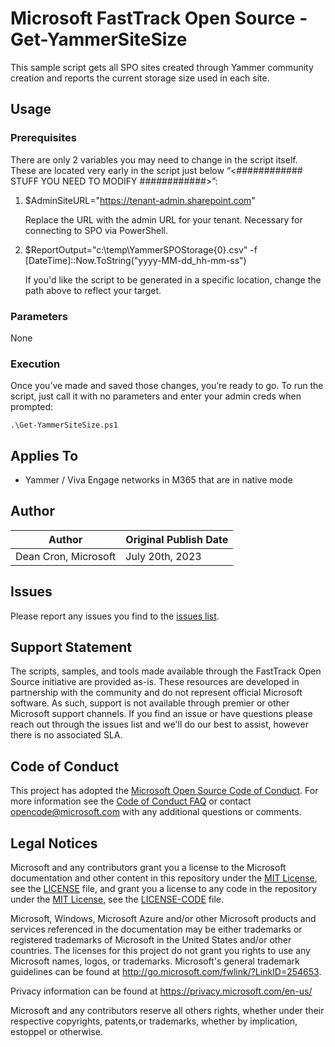 # Microsoft FastTrack Open Source - Get-YammerSiteSize

This sample script gets all SPO sites created through Yammer community creation and reports the current storage size used in each site.

## Usage

### Prerequisites

There are only 2 variables you may need to change in the script itself. These are located very early in the script just below “<############    STUFF YOU NEED TO MODIFY    ############>”:

1. $AdminSiteURL="https://tenant-admin.sharepoint.com"

	Replace the URL with the admin URL for your tenant. Necessary for connecting to SPO via PowerShell.

2. $ReportOutput="c:\temp\YammerSPOStorage{0}.csv" -f [DateTime]::Now.ToString("yyyy-MM-dd_hh-mm-ss")

    If you'd like the script to be generated in a specific location, change the path above to reflect your target.

### Parameters

None

### Execution

Once you’ve made and saved those changes, you’re ready to go. To run the script, just call it with no parameters and enter your admin creds when prompted:

	.\Get-YammerSiteSize.ps1

## Applies To

- Yammer / Viva Engage networks in M365 that are in native mode

## Author

|Author|Original Publish Date
|----|--------------------------
|Dean Cron, Microsoft|July 20th, 2023|

## Issues

Please report any issues you find to the [issues list](/issues).

## Support Statement

The scripts, samples, and tools made available through the FastTrack Open Source initiative are provided as-is. These resources are developed in partnership with the community and do not represent official Microsoft software. As such, support is not available through premier or other Microsoft support channels. If you find an issue or have questions please reach out through the issues list and we'll do our best to assist, however there is no associated SLA.

## Code of Conduct

This project has adopted the [Microsoft Open Source Code of Conduct](https://opensource.microsoft.com/codeofconduct/).
For more information see the [Code of Conduct FAQ](https://opensource.microsoft.com/codeofconduct/faq/) or
contact [opencode@microsoft.com](mailto:opencode@microsoft.com) with any additional questions or comments.

## Legal Notices

Microsoft and any contributors grant you a license to the Microsoft documentation and other content in this repository under the [MIT License](https://opensource.org/licenses/MIT), see the [LICENSE](LICENSE) file, and grant you a license to any code in the repository under the [MIT License](https://opensource.org/licenses/MIT), see the [LICENSE-CODE](LICENSE-CODE) file.

Microsoft, Windows, Microsoft Azure and/or other Microsoft products and services referenced in the documentation may be either trademarks or registered trademarks of Microsoft in the United States and/or other countries. The licenses for this project do not grant you rights to use any Microsoft names, logos, or trademarks. Microsoft's general trademark guidelines can be found at http://go.microsoft.com/fwlink/?LinkID=254653.

Privacy information can be found at https://privacy.microsoft.com/en-us/

Microsoft and any contributors reserve all others rights, whether under their respective copyrights, patents,or trademarks, whether by implication, estoppel or otherwise.
